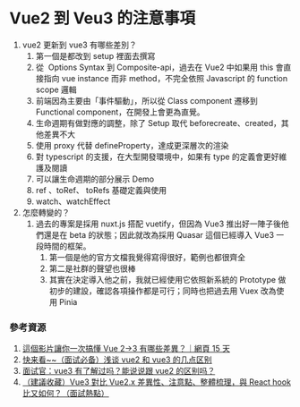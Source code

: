 # Vue2 到 Veu3 的注意事項

1. vue2 更新到 vue3 有哪些差別？
   1. 第一個是都改到 setup 裡面去撰寫
   2. 從  Options Syntax 到 Composite-api，過去在 Vue2 中如果用 this 會直接指向 vue instance 而非 method，不完全依照 Javascript 的 function scope 邏輯
   3. 前端因為主要由「事件驅動」，所以從 Class component 遷移到 Functional component，在開發上會更為直覺。
   4. 生命週期有做對應的調整，除了 Setup 取代 beforecreate、created，其他差異不大
   5. 使用 proxy 代替 defineProperty，達成更深層次的渲染
   6. 對 typescript 的支援，在大型開發環境中，如果有 type 的定義會更好維護及閱讀
   7. 可以讓生命週期的部分展示 Demo
   8. ref 、toRef、 toRefs 基礎定義與使用
   9. watch、watchEffect
2. 怎麼轉變的？
   1. 過去的專案是採用 nuxt.js 搭配 vuetify，但因為 Vue3 推出好一陣子後他們還是在 beta 的狀態；因此就改為採用 Quasar 這個已經導入 Vue3 一段時間的框架。
      1. 第一個是他的官方文檔我覺得寫得很好，範例也都很齊全
      2. 第二是社群的聲望也很棒
      3. 其實在決定導入他之前，我就已經使用它依照新系統的 Prototype 做初步的建設，確認各項操作都是可行；同時也把過去用 Vuex 改為使用 Pinia

### 參考資源

1. [這個影片讓你一次搞懂 Vue 2→3 有哪些差異？｜網頁 15 天](https://www.youtube.com/watch?v=Y4fgakCxxd8&ab_channel=%E7%B6%B2%E9%A0%8115%E5%A4%A9)
2. [快来看~~（面试必备）浅谈 vue2 和 vue3 的几点区别](https://juejin.cn/post/7033598281015885854)
3. [面试官：vue3 有了解过吗？能说说跟 vue2 的区别吗？](https://vue3js.cn/interview/vue/vue3_vue2.html#%E4%B8%80%E3%80%81vue3%E4%BB%8B%E7%BB%8D)
4. [（建議收藏）Vue3 對比 Vue2.x 差異性、注意點、整體梳理，與 React hook 比又如何？（面試熱點）](https://www.gushiciku.cn/pl/pnlJ/zh-tw)
